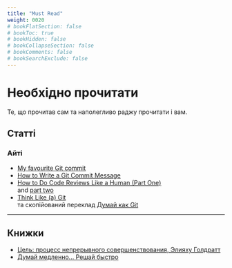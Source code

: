 ```yaml
---
title: "Must Read"
weight: 0020
# bookFlatSection: false
# bookToc: true
# bookHidden: false
# bookCollapseSection: false
# bookComments: false
# bookSearchExclude: false
---
```


# Необхідно прочитати

Те, що прочитав сам та наполегливо раджу прочитати і вам.

## Статті

### Айті

- [My favourite Git commit](https://dhwthompson.com/2019/my-favourite-git-commit)
- [How to Write a Git Commit Message](https://chris.beams.io/posts/git-commit/)
- [How to Do Code Reviews Like a Human (Part One)](https://mtlynch.io/human-code-reviews-1/)  
   and [part two](https://mtlynch.io/human-code-reviews-2/)
- [Think Like (a) Git](http://think-like-a-git.net/)  
   та скопійований переклад [Думай как Git](https://blog.disfinder.com/2014/11/think-git.html)

---

## Книжки

<!-- Позаяк книжки читалися в різні роки доступними мовами, то і радити я буду їх тою мовою, котрою читав. -->

- [Цель: процесс непрерывного совершенствования, Элияху Голдратт](https://www.goodreads.com/book/show/36505887)
- [Думай медленно... Решай быстро](https://www.goodreads.com/book/show/18942904)
